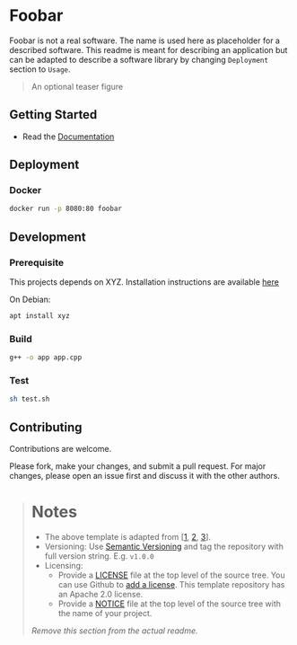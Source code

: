 # Foobar
<!-- Short description of the project. -->

Foobar is not a real software. The name is used here as placeholder for a described software. This readme is meant for describing an application but can be adapted to describe a software library by changing `Deployment` section to `Usage`. 

> An optional teaser figure

## Getting Started
<!-- Explanation on where to start. Short description or links. -->

* Read the [Documentation](https://github.com/linksmart/template/wiki)

## Deployment
<!-- Deployment/Installation instructions. If this is software library, change this section to "Usage" and give usage examples -->

### Docker
```bash
docker run -p 8080:80 foobar
```

## Development
<!-- Developer instructions. -->

### Prerequisite
This projects depends on XYZ. Installation instructions are available [here](http://xyz)

On Debian:
```bash
apt install xyz
```

### Build
```bash
g++ -o app app.cpp
```

### Test
```bash
sh test.sh
```

## Contributing
Contributions are welcome. 

Please fork, make your changes, and submit a pull request. For major changes, please open an issue first and discuss it with the other authors.


> # Notes
>
> * The above template is adapted from [[1](https://www.makeareadme.com), [2](https://gist.github.com/PurpleBooth/109311bb0361f32d87a2), [3](https://github.com/dbader/readme-template)].
> * Versioning: Use [Semantic Versioning](http://semver.org/) and tag the repository with full version string. E.g. `v1.0.0`
> * Licensing: 
>     * Provide a [LICENSE](LICENSE) file at the top level of the source tree. You can use Github to [add a license](https://help.github.com/en/articles/adding-a-license-to-a-repository). This template repository has an Apache 2.0 license.
>     * Provide a [NOTICE](NOTICE) file at the top level of the source tree with the name of your project.
>
> *Remove this section from the actual readme.*
